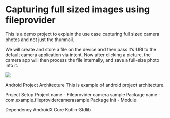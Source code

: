 # Capturing full sized images using fileprovider

This is a demo project to explain the use case capturing full sized camera photos and not just the thumnail.

We will create and store a file on the device and then pass it’s URI to the default camera application via intent.
Now after clicking a picture, the camera app will then process the file internally, and save a full-size photo into it.


![](https://github.com/uc-sja/full_sized_camera_fileprovider/blob/master/app/src/main/res/drawable/ezgif.com-gif-maker.gif)


Android Project Architecture
This is example of android project architecture.

Project Setup
Project name - Fileprovider camera sample
Package name - com.example.fileprovidercamerasample
Package Init - Module


Dependency
AndroidX Core
Kotlin-Stdlib

